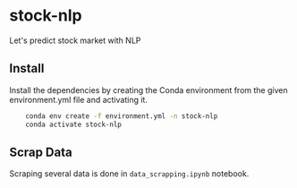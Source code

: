 # stock-nlp
Let's predict stock market with NLP

## Install
Install the dependencies by creating the Conda environment from the given environment.yml file and activating it.
```bash
    conda env create -f environment.yml -n stock-nlp
    conda activate stock-nlp
```

## Scrap Data
Scraping several data is done in `data_scrapping.ipynb` notebook.